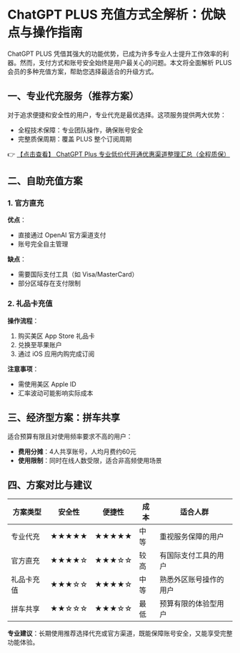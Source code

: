 # ChatGPT PLUS 充值方式全解析：优缺点与操作指南

ChatGPT PLUS 凭借其强大的功能优势，已成为许多专业人士提升工作效率的利器。然而，支付方式和账号安全始终是用户最关心的问题。本文将全面解析 PLUS 会员的多种充值方案，帮助您选择最适合的升级方式。

## 一、专业代充服务（推荐方案）

对于追求便捷和安全性的用户，专业代充是最优选择。这项服务提供两大优势：
- 全程技术保障：专业团队操作，确保账号安全
- 完整质保周期：覆盖 PLUS 整个订阅周期

👉 [【点击查看】 ChatGPT Plus 专业低价代开通优惠渠道整理汇总（全程质保）](https://bit.ly/DaiKai)

## 二、自助充值方案

### 1. 官方直充
**优点**：
- 直接通过 OpenAI 官方渠道支付
- 账号完全自主管理

**缺点**：
- 需要国际支付工具（如 Visa/MasterCard）
- 部分区域存在支付限制

### 2. 礼品卡充值
**操作流程**：
1. 购买美区 App Store 礼品卡
2. 兑换至苹果账户
3. 通过 iOS 应用内购完成订阅

**注意事项**：
- 需使用美区 Apple ID
- 汇率波动可能影响实际成本

## 三、经济型方案：拼车共享

适合预算有限且对使用频率要求不高的用户：
- **费用分摊**：4人共享账号，人均月费约60元
- **使用限制**：同时在线人数受限，适合非高频使用场景

## 四、方案对比与建议

| 方案类型 | 安全性 | 便捷性 | 成本 | 适合人群 |
|---------|--------|--------|------|----------|
| 专业代充 | ★★★★★ | ★★★★★ | 中等 | 重视服务保障的用户 |
| 官方直充 | ★★★★☆ | ★★★☆☆ | 较高 | 有国际支付工具的用户 |
| 礼品卡充值 | ★★★☆☆ | ★★★★☆ | 中等 | 熟悉外区账号操作的用户 |
| 拼车共享 | ★★☆☆☆ | ★★★☆☆ | 最低 | 预算有限的体验型用户 |

**专业建议**：长期使用推荐选择代充或官方渠道，既能保障账号安全，又能享受完整功能体验。